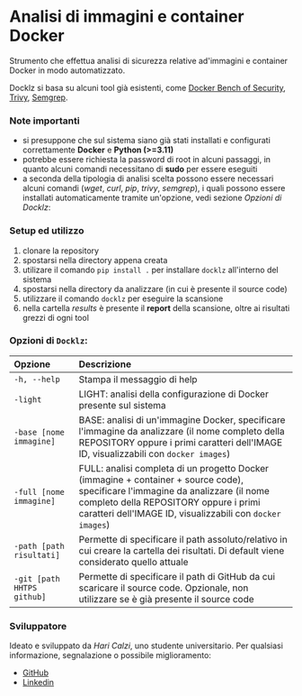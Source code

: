 # Analisi di immagini e container Docker
Strumento che effettua analisi di sicurezza relative ad'immagini e container Docker in modo automatizzato.

Docklz si basa su alcuni tool già esistenti, come [Docker Bench of Security](https://github.com/docker/docker-bench-security), [Trivy](https://github.com/aquasecurity/trivy), [Semgrep](https://github.com/semgrep/semgrep).

### Note importanti
- si presuppone che sul sistema siano già stati installati e configurati correttamente **Docker** e **Python (>=3.11)**
- potrebbe essere richiesta la password di root in alcuni passaggi, in quanto alcuni comandi necessitano di **sudo** per essere eseguiti
- a seconda della tipologia di analisi scelta possono essere necessari alcuni comandi (*wget*, *curl*, *pip*, *trivy*, *semgrep*), i quali possono essere installati automaticamente tramite un'opzione, vedi sezione *Opzioni di Docklz*:

### Setup ed utilizzo
1. clonare la repository
2. spostarsi nella directory appena creata
3. utilizare il comando `pip install .` per installare `docklz` all'interno del sistema
4. spostarsi nella directory da analizzare (in cui è presente il source code)
5. utilizzare il comando `docklz` per eseguire la scansione
6. nella cartella *results* è presente il **report** della scansione, oltre ai risultati grezzi di ogni tool

### Opzioni di `Docklz`:
|Opzione|Descrizione|
|:---|:---|
|`-h, --help`|Stampa il messaggio di help|
|`-light`|LIGHT: analisi della configurazione di Docker presente sul sistema|
|`-base [nome immagine]`| BASE: analisi di un'immagine Docker, specificare l'immagine da analizzare (il nome completo della REPOSITORY oppure i primi caratteri dell'IMAGE ID, visualizzabili con `docker images`)|
|`-full [nome immagine]`|FULL: analisi completa di un progetto Docker (immagine + container + source code), specificare l'immagine da analizzare (il nome completo della REPOSITORY oppure i primi caratteri dell'IMAGE ID, visualizzabili con `docker images`)|
|`-path [path risultati]`|Permette di specificare il path assoluto/relativo in cui creare la cartella dei risultati. Di default viene considerato quello attuale|
|`-git [path HHTPS github]`|Permette di specificare il path di GitHub da cui scaricare il source code. Opzionale, non utilizzare se è già presente il source code|

### Sviluppatore
Ideato e sviluppato da *Hari Calzi*, uno studente universitario.
Per qualsiasi informazione, segnalazione o possibile miglioramento:
- [GitHub](https://github.com/haricalzi)
- [Linkedin](https://www.linkedin.com/in/haricalzi/)
